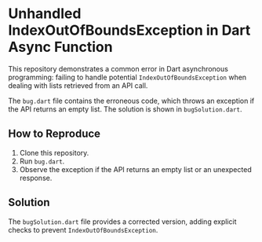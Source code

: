 # Unhandled IndexOutOfBoundsException in Dart Async Function

This repository demonstrates a common error in Dart asynchronous programming:  failing to handle potential `IndexOutOfBoundsException` when dealing with lists retrieved from an API call.

The `bug.dart` file contains the erroneous code, which throws an exception if the API returns an empty list.  The solution is shown in `bugSolution.dart`.

## How to Reproduce

1. Clone this repository.
2. Run `bug.dart`.
3. Observe the exception if the API returns an empty list or an unexpected response.

## Solution

The `bugSolution.dart` file provides a corrected version, adding explicit checks to prevent `IndexOutOfBoundsException`.